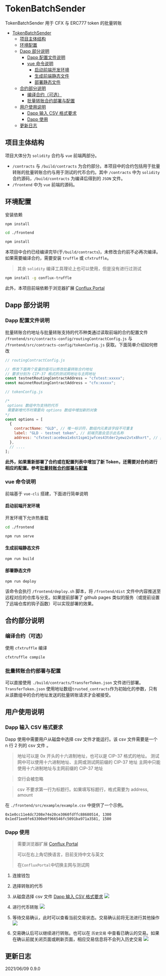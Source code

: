 # TokenBatchSender

TokenBatchSender 用于 CFX 与 ERC777 token 的批量转账

- [TokenBatchSender](#tokenbatchsender)
  - [项目主体结构](#项目主体结构)
  - [环境配置](#环境配置)
  - [Dapp 部分说明](#dapp-部分说明)
    - [Dapp 配置文件说明](#dapp-配置文件说明)
    - [vue 命令说明](#vue-命令说明)
      - [启动前端开发环境](#启动前端开发环境)
      - [生成前端静态文件](#生成前端静态文件)
      - [部署静态文件](#部署静态文件)
  - [合约部分说明](#合约部分说明)
    - [编译合约（可选）](#编译合约可选)
    - [批量转账合约部署与配置](#批量转账合约部署与配置)
  - [用户使用说明](#用户使用说明)
    - [Dapp 输入 CSV 格式要求](#dapp-输入-csv-格式要求)
    - [Dapp 使用](#dapp-使用)
  - [更新日志](#更新日志)

## 项目主体结构

项目大体分为 `solidity` 合约与 `vue` 前端两部分。

- `/contracts` 与 `/build/contracts` 为合约部分。本项目中的合约包括用于批量转账的批量转账合约与用于测试的代币合约。其中 `/contracts` 中为 `solidity` 合约源码，`/build/contracts` 为编译后得到的 `JSON` 文件。
- `/frontend` 中为 `vue` 前端的源码。

## 环境配置

安装依赖

```bash
npm install

cd ./frontend

npm install
```

本项目中合约已经编译完毕(于`/build/contracts`)，未修改合约前不必再次编译。  
如果需要编译合约，需要安装 `truffle` 或 `cfxtruffle`。

> 其余 `solidity` 编译工具理论上也可以使用，但是没有进行过测试

```bash
npm install -g conflux-truffle
```

此外，本项目前端依赖于浏览器扩展 [Conflux Portal](https://portal.confluxnetwork.org/)

## Dapp 部分说明

### Dapp 配置文件说明

批量转账合约地址与批量转账支持的代币种类通过读取前端的合约配置文件 `/frontend/src/contracts-config/routingContractConfig.js` 与 `/frontend/src/contracts-config/tokenConfig.js` 获取。下面简单介绍如何修改

```javascript
// routingContractConfig.js

// 修改下面两个变量的值可以修改批量转账合约地址
// 要求分别为 CIP-37 格式的测试网地址与主网地址
const testnetRoutingContractAddress = "cfxtest:xxxxx";
const mainnetRoutingContractAddress = "cfx:xxxxx";
```

```javascript
// tokenConfig.js

/*
 options 数组中为支持的代币
 需要新增代币时需要向 options 数组中增加新的对象
*/
const options = [
  {
    contractName: "GLD", // 唯一标识符，数组内元素该字段不可重复
    label: "GLD - testnet token", // 前端页面会显示此名称
    address: "cfxtest:ace0ea1x6st1spm1jwfces43tder2yewz2vtx8hxrt", // 要求为 CIP-37 格式的地址
  },
  // ....
];
```

**此外，如果重新部署了合约或在配置列表中增加了新 Token，还需要对合约进行相应的配置。参考[批量转账合约部署与配置](#批量转账合约部署与配置)**

### vue 命令说明

前端基于 `vue-cli` 搭建，下面进行简单说明

#### 启动前端开发环境

开发环境下允许热重载

```bash
cd ./frontend

npm run serve
```

#### 生成前端静态文件

```bash
npm run build
```

#### 部署静态文件

```
npm run deploy
```

该命令会执行 `/frontend/deploy.sh` 脚本，将 `/frontend/dist` 文件中内容推送至远程对应的仓库与分支。如果提前部署了 github pages 类似的服务（或提前设置了远端仓库的钩子函数）可以实现部署的效果。

## 合约部分说明

### 编译合约（可选）

使用 `cfxtruffle` 编译

```bash
cfxtruffle compile
```

### 批量转账合约部署与配置

可以直接使用 `./build/contracts/TransferToken.json` 文件进行部署。`TransferToken.json` 使用地址数组`trusted_contracts`作为初始化的参数，只有从该数组中的合约地址发送的批量转账请求才会被接受。

## 用户使用说明

### Dapp 输入 CSV 格式要求

Dapp 使用中需要用户从磁盘中选择 csv 文件才能运行。该 csv 文件需要是一个 n 行 2 列的 csv 文件 。

> 地址可以是 0x 开头的十六进制地址，也可以是 CIP-37 格式的地址。
> 测试网中可以使用十六进制地址、主网或测试网前缀的 CIP-37 地址
> 主网中只能使用十六进制地址与主网前缀的 CIP-37 地址

> 空行会被忽略

> csv 不要求第一行为标题行。如果填写标题行，格式需要为 address, amount

在 `./frontend/src/example/example.csv` 中提供了一个示例。

```csv
0x1e0cc11e4dc7208e74e20ce3060fdffc88680514, 1300
0x1ed71ee0fe63300e0f966546fc5091ba971a3581, 1500
```

### Dapp 使用

> 需要浏览器扩展 [Conflux Portal](https://portal.confluxnetwork.org/)
>
> 可以在右上角切换语言，目前支持中文与英文
>
> 在`ConfluxPortal`中切换主网与测试网

1. 连接钱包
2. 选择转账的代币
3. 从磁盘选择 csv 文件 [Dapp 输入 CSV 格式要求](#dapp-输入-csv-格式要求)
   ![](./image/2021-05-30-17-07-11.png)

4. 进行代币转账
   ![](./image/2021-05-30-17-08-19.png)

5. 等待交易确认，此时可以查看当前交易状态。交易确认前将无法进行其他操作
   ![](./image/2021-05-30-17-09-52.png)

6. 交易确认后可以继续进行转账。也可以在 `历史交易` 中查看已确认的交易。如果在确认前就关闭页面或刷新页面，相应交易信息将不会列入历史交易
   ![](./image/2021-05-30-17-12-27.png)

## 更新日志

2021/06/09 0.9.0
